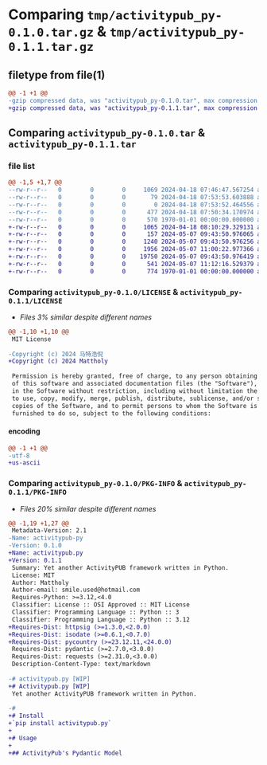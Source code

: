 # Comparing `tmp/activitypub_py-0.1.0.tar.gz` & `tmp/activitypub_py-0.1.1.tar.gz`

## filetype from file(1)

```diff
@@ -1 +1 @@
-gzip compressed data, was "activitypub_py-0.1.0.tar", max compression
+gzip compressed data, was "activitypub_py-0.1.1.tar", max compression
```

## Comparing `activitypub_py-0.1.0.tar` & `activitypub_py-0.1.1.tar`

### file list

```diff
@@ -1,5 +1,7 @@
--rw-r--r--   0        0        0     1069 2024-04-18 07:46:47.567254 activitypub_py-0.1.0/LICENSE
--rw-r--r--   0        0        0       79 2024-04-18 07:53:53.603888 activitypub_py-0.1.0/README.md
--rw-r--r--   0        0        0        0 2024-04-18 07:53:52.464556 activitypub_py-0.1.0/activitypub/__init__.py
--rw-r--r--   0        0        0      477 2024-04-18 07:50:34.170974 activitypub_py-0.1.0/pyproject.toml
--rw-r--r--   0        0        0      570 1970-01-01 00:00:00.000000 activitypub_py-0.1.0/PKG-INFO
+-rw-r--r--   0        0        0     1065 2024-04-18 08:10:29.329131 activitypub_py-0.1.1/LICENSE
+-rw-r--r--   0        0        0      157 2024-05-07 09:43:50.976065 activitypub_py-0.1.1/README.md
+-rw-r--r--   0        0        0     1240 2024-05-07 09:43:50.976256 activitypub_py-0.1.1/activitypub/__init__.py
+-rw-r--r--   0        0        0     1956 2024-05-07 11:00:22.977366 activitypub_py-0.1.1/activitypub/helper.py
+-rw-r--r--   0        0        0    19750 2024-05-07 09:43:50.976419 activitypub_py-0.1.1/activitypub/model.py
+-rw-r--r--   0        0        0      541 2024-05-07 11:12:16.529379 activitypub_py-0.1.1/pyproject.toml
+-rw-r--r--   0        0        0      774 1970-01-01 00:00:00.000000 activitypub_py-0.1.1/PKG-INFO
```

### Comparing `activitypub_py-0.1.0/LICENSE` & `activitypub_py-0.1.1/LICENSE`

 * *Files 3% similar despite different names*

```diff
@@ -1,10 +1,10 @@
 MIT License
 
-Copyright (c) 2024 马特浩倪
+Copyright (c) 2024 Mattholy
 
 Permission is hereby granted, free of charge, to any person obtaining a copy
 of this software and associated documentation files (the "Software"), to deal
 in the Software without restriction, including without limitation the rights
 to use, copy, modify, merge, publish, distribute, sublicense, and/or sell
 copies of the Software, and to permit persons to whom the Software is
 furnished to do so, subject to the following conditions:
```

#### encoding

```diff
@@ -1 +1 @@
-utf-8
+us-ascii
```

### Comparing `activitypub_py-0.1.0/PKG-INFO` & `activitypub_py-0.1.1/PKG-INFO`

 * *Files 20% similar despite different names*

```diff
@@ -1,19 +1,27 @@
 Metadata-Version: 2.1
-Name: activitypub-py
-Version: 0.1.0
+Name: activitypub.py
+Version: 0.1.1
 Summary: Yet another ActivityPUB framework written in Python.
 License: MIT
 Author: Mattholy
 Author-email: smile.used@hotmail.com
 Requires-Python: >=3.12,<4.0
 Classifier: License :: OSI Approved :: MIT License
 Classifier: Programming Language :: Python :: 3
 Classifier: Programming Language :: Python :: 3.12
+Requires-Dist: httpsig (>=1.3.0,<2.0.0)
+Requires-Dist: isodate (>=0.6.1,<0.7.0)
+Requires-Dist: pycountry (>=23.12.11,<24.0.0)
 Requires-Dist: pydantic (>=2.7.0,<3.0.0)
 Requires-Dist: requests (>=2.31.0,<3.0.0)
 Description-Content-Type: text/markdown
 
-# activitypub.py [WIP]
+# Activitypub.py [WIP]
 Yet another ActivityPUB framework written in Python.
 
-# 
+# Install
+`pip install activitypub.py`
+
+# Usage
+
+## ActivityPub's Pydantic Model
```

